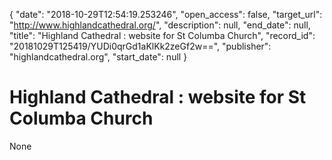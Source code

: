 {
  "date": "2018-10-29T12:54:19.253246", 
  "open_access": false, 
  "target_url": "http://www.highlandcathedral.org/", 
  "description": null, 
  "end_date": null, 
  "title": "Highland Cathedral : website for St Columba Church", 
  "record_id": "20181029T125419/YUDi0qrGd1aKlKk2zeGf2w==", 
  "publisher": "highlandcathedral.org", 
  "start_date": null
}

# Highland Cathedral : website for St Columba Church

None